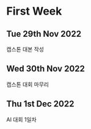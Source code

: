 First Week
===================
Tue 29th Nov 2022
----------------------
캡스톤 대본 작성

Wed 30th Nov 2022
---------------------
캡스톤 대회 마무리

Thu 1st Dec 2022
---------------------
AI 대회 1일차 

